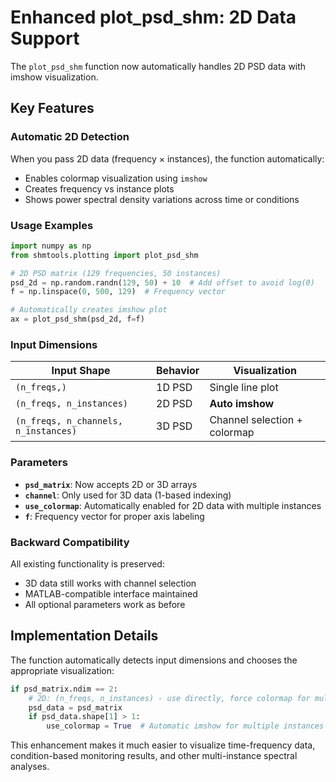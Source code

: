 # Enhanced plot_psd_shm: 2D Data Support

The `plot_psd_shm` function now automatically handles 2D PSD data with imshow visualization.

## Key Features

### Automatic 2D Detection
When you pass 2D data (frequency × instances), the function automatically:
- Enables colormap visualization using `imshow`
- Creates frequency vs instance plots
- Shows power spectral density variations across time or conditions

### Usage Examples

```python
import numpy as np
from shmtools.plotting import plot_psd_shm

# 2D PSD matrix (129 frequencies, 50 instances)
psd_2d = np.random.randn(129, 50) + 10  # Add offset to avoid log(0)
f = np.linspace(0, 500, 129)  # Frequency vector

# Automatically creates imshow plot
ax = plot_psd_shm(psd_2d, f=f)
```

### Input Dimensions

| Input Shape | Behavior | Visualization |
|-------------|----------|---------------|
| `(n_freqs,)` | 1D PSD | Single line plot |
| `(n_freqs, n_instances)` | 2D PSD | **Auto imshow** |
| `(n_freqs, n_channels, n_instances)` | 3D PSD | Channel selection + colormap |

### Parameters

- **`psd_matrix`**: Now accepts 2D or 3D arrays
- **`channel`**: Only used for 3D data (1-based indexing)
- **`use_colormap`**: Automatically enabled for 2D data with multiple instances
- **`f`**: Frequency vector for proper axis labeling

### Backward Compatibility

All existing functionality is preserved:
- 3D data still works with channel selection
- MATLAB-compatible interface maintained
- All optional parameters work as before

## Implementation Details

The function automatically detects input dimensions and chooses the appropriate visualization:

```python
if psd_matrix.ndim == 2:
    # 2D: (n_freqs, n_instances) - use directly, force colormap for multiple instances
    psd_data = psd_matrix
    if psd_data.shape[1] > 1:
        use_colormap = True  # Automatic imshow for multiple instances
```

This enhancement makes it much easier to visualize time-frequency data, condition-based monitoring results, and other multi-instance spectral analyses.